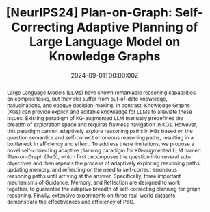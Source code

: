 ---
title: '[NeurIPS24] Plan-on-Graph: Self-Correcting Adaptive Planning of Large Language Model on Knowledge Graphs'

# Authors
# If you created a profile for a user (e.g. the default `admin` user), write the username (folder name) here
# and it will be replaced with their full name and linked to their profile.
authors: [Liyi Chen, Panrong Tong, Zhongming Jin, Ying Sun, Jieping Ye, Hui Xiong]

# Author notes (optional)
author_notes: []

date: '2024-09-01T00:00:00Z'
doi: ''

# Schedule page publish date (NOT publication's date).
publishDate: '2024-09-01T00:00:00Z'

# Publication type.
# Accepts a single type but formatted as a YAML list (for Hugo requirements).
# Enter a publication type from the CSL standard.
publication_types: ['paper-conference']

# Publication name and optional abbreviated publication name.
publication: The 38th Annual Conference on Neural Information Processing Systems
publication_short: NeurIPS-2024

abstract: "Large Language Models (LLMs) have shown remarkable reasoning capabilities on complex tasks, but they still suffer from out-of-date knowledge, hallucinations, and opaque decision-making. In contrast, Knowledge Graphs (KGs) can provide explicit and editable knowledge for LLMs to alleviate these issues. Existing paradigm of KG-augmented LLM manually predefines the breadth of exploration space and requires flawless navigation in KGs. However, this paradigm cannot adaptively explore reasoning paths in KGs based on the question semantics and self-correct erroneous reasoning paths, resulting in a bottleneck in efficiency and effect. To address these limitations, we propose a novel self-correcting adaptive planning paradigm for KG-augmented LLM named Plan-on-Graph (PoG), which first decomposes the question into several sub-objectives and then repeats the process of adaptively exploring reasoning paths, updating memory, and reflecting on the need to self-correct erroneous reasoning paths until arriving at the answer. Specifically, three important mechanisms of Guidance, Memory, and Reflection are designed to work together, to guarantee the adaptive breadth of self-correcting planning for graph reasoning. Finally, extensive experiments on three real-world datasets demonstrate the effectiveness and efficiency of PoG."

# Summary. An optional shortened abstract.
summary: Large Language Models (LLMs) have shown remarkable reasoning capabilities on complex tasks, but they still suffer from out-of-date knowledge...

tags: []

# Display this page in the Featured widget?
featured: true

# Custom links (uncomment lines below)
# links:
# - name: Custom Link
#   url: http://example.org

url_pdf: ''
url_code: ''
url_dataset: ''
url_poster: ''
url_project: ''
url_slides: ''
url_source: ''
url_video: ''
---